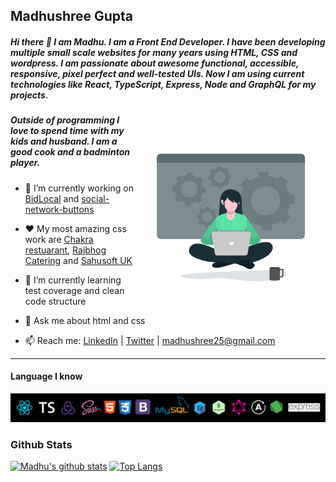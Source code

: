 ## Madhushree Gupta


##### Hi there 👋  I am Madhu. I am a Front End Developer. I have been developing multiple small scale websites for many years using HTML, CSS and wordpress. I am passionate about awesome functional, accessible, responsive, pixel perfect and well-tested UIs. Now I am using current technologies like React, TypeScript, Express, Node and GraphQL for my projects. 

<img align="right" alt="illustration of web developer with laptop" src="./uploads/animation_300_kilkrhtd.gif" width="300" />

##### Outside of programming I love to spend time with my kids and husband. I am a good cook and a badminton player. 

- 🔭  I’m currently working on [BidLocal](https://github.com/Snugles/bid-local) and [social-network-buttons](https://github.com/madhushree007/social-sharing-buttons)

- :heart:  My most amazing css work are [Chakra restuarant](https://www.chakra.restaurant/), [Rajbhog Catering](http://rajbhogcatering.co.uk/) and [Sahusoft UK](http://sahusoft.co.uk/)

- 🌱  I’m currently learning test coverage and clean code structure

- 💬 Ask me about html and css

- 📫  Reach me: [LinkedIn](https://www.linkedin.com/in/madhushree-gupta/) | [Twitter](https://twitter.com/madhusahu) | madhushree25@gmail.com                                                                          



<hr width='100%' />


#### Language I know

![alt text](./uploads/techpsd.jpg)

### Github Stats

  [![Madhu's github stats](https://github-readme-stats.vercel.app/api?username=madhushree007&theme=cobalt)](https://github.com/madhushree007/github-readme-stats)
  [![Top Langs](https://github-readme-stats.vercel.app/api/top-langs/?username=madhushree007&theme=cobalt)](https://github.com/madhushree007/github-readme-stats)




